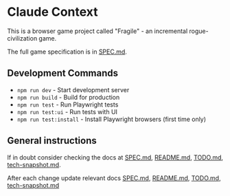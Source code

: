# Claude Context

This is a browser game project called "Fragile" - an incremental rogue-civilization game.

The full game specification is in [SPEC.md](./SPEC.md).

## Development Commands

- `npm run dev` - Start development server
- `npm run build` - Build for production
- `npm run test` - Run Playwright tests
- `npm run test:ui` - Run tests with UI
- `npm run test:install` - Install Playwright browsers (first time only)

## General instructions

If in doubt consider checking the docs at [SPEC.md](./SPEC.md), [README.md](./README.md), [TODO.md](./TODO.md), [tech-snapshot.md](./tech-snapshot.md).

After each change update relevant docs [SPEC.md](./SPEC.md), [README.md](./README.md), [TODO.md](./TODO.md), [tech-snapshot.md](./tech-snapshot.md)